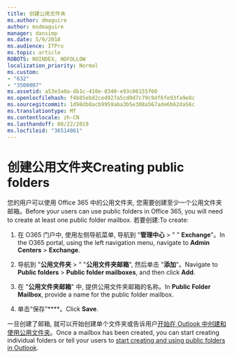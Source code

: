 ```yaml
---
title: 创建公用文件夹
ms.author: dmaguire
author: msdmaguire
manager: dansimp
ms.date: 5/9/2018
ms.audience: ITPro
ms.topic: article
ROBOTS: NOINDEX, NOFOLLOW
localization_priority: Normal
ms.custom:
- "632"
- "3500007"
ms.assetid: a53e3a0a-db1c-410e-8340-e93c06155f60
ms.openlocfilehash: f4b85ebd2ced927a5cd0d7c79c9df6fe93fa9e8c
ms.sourcegitcommit: 1d98db8acb9959aba3b5e308a567ade6b62da56c
ms.translationtype: MT
ms.contentlocale: zh-CN
ms.lasthandoff: 08/22/2019
ms.locfileid: "36514861"
---
```

# <a name="creating-public-folders"></a><span data-ttu-id="53617-102">创建公用文件夹</span><span class="sxs-lookup"><span data-stu-id="53617-102">Creating public folders</span></span>

<span data-ttu-id="53617-103">您的用户可以使用 Office 365 中的公用文件夹, 您需要创建至少一个公用文件夹邮箱。</span><span class="sxs-lookup"><span data-stu-id="53617-103">Before your users can use public folders in Office 365, you will need to create at least one public folder mailbox.</span></span> <span data-ttu-id="53617-104">若要创建:</span><span class="sxs-lookup"><span data-stu-id="53617-104">To create:</span></span>
  
1. <span data-ttu-id="53617-105">在 O365 门户中, 使用左侧导航菜单, 导航到 "**管理中心** \> " " **Exchange**"。</span><span class="sxs-lookup"><span data-stu-id="53617-105">In the O365 portal, using the left navigation menu, navigate to **Admin Centers** \> **Exchange**.</span></span>

2. <span data-ttu-id="53617-106">导航到 "**公用文件夹** \> " "**公用文件夹邮箱**", 然后单击 "**添加**"。</span><span class="sxs-lookup"><span data-stu-id="53617-106">Navigate to **Public folders** \> **Public folder mailboxes**, and then click **Add**.</span></span>

3. <span data-ttu-id="53617-107">在 "**公用文件夹邮箱**" 中, 提供公用文件夹邮箱的名称。</span><span class="sxs-lookup"><span data-stu-id="53617-107">In **Public Folder Mailbox**, provide a name for the public folder mailbox.</span></span>

4. <span data-ttu-id="53617-108">单击“保存”\*\*\*\*。</span><span class="sxs-lookup"><span data-stu-id="53617-108">Click **Save**.</span></span>

<span data-ttu-id="53617-109">一旦创建了邮箱, 就可以开始创建单个文件夹或告诉用户[开始在 Outlook 中创建和使用公用文件夹](https://support.office.com/article/Create-and-share-a-public-folder-in-Outlook-a2835011-d524-4a5c-a207-05c159bb2a97)。</span><span class="sxs-lookup"><span data-stu-id="53617-109">Once a mailbox has been created, you can start creating individual folders or tell your users to [start creating and using public folders in Outlook](https://support.office.com/article/Create-and-share-a-public-folder-in-Outlook-a2835011-d524-4a5c-a207-05c159bb2a97).</span></span>
  